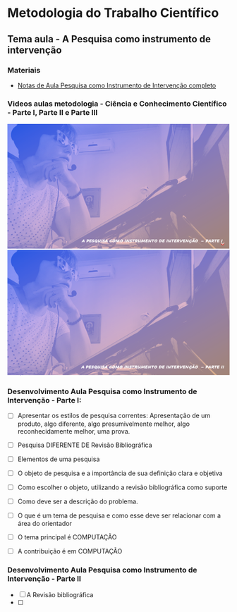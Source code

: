 # Metodologia do Trabalho Científico
## Tema aula - A Pesquisa como instrumento de intervenção

### Materiais
- [Notas de Aula Pesquisa como Instrumento de Intervenção completo](a_pesquisa_como_instrumento_de_intervencao.pdf)

### Videos aulas metodologia -  Ciência e Conhecimento Científico - Parte I, Parte II e Parte III
[![A Pesquisa como instrumento de intervenção PARTE I](capa_7.png)](https://youtu.be/Nvedecv5BB0)
[![A Pesquisa como instrumento de intervençãos PARTE II](capa_8.png)](https://youtu.be/MxXnTwWioes)



### Desenvolvimento Aula Pesquisa como Instrumento de Intervenção - Parte I: 

- [ ]  Apresentar os estilos de pesquisa correntes: Apresentação de um produto, algo diferente, algo presumivelmente melhor, algo reconhecidamente melhor, uma prova.
- [ ]  Pesquisa DIFERENTE DE Revisão Bibliográfica
- [ ]  Elementos de uma pesquisa
- [ ]  O objeto de pesquisa e a importância de sua definição clara e objetiva
- [ ]  Como escolher o objeto, utilizando a revisão bibliográfica como suporte
- [ ]  Como deve ser a descrição do problema.
- [ ]  O que é um tema de pesquisa e como esse deve ser relacionar com a área do orientador
- [ ]  O tema principal é COMPUTAÇÃO
- [ ]  A contribuição é em COMPUTAÇÃO


### Desenvolvimento Aula Pesquisa como Instrumento de Intervenção - Parte II

- [ ]  A Revisão bibliográfica
- [ ]  
